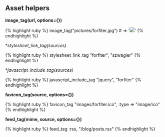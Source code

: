 ## Asset helpers

**image_tag(url, options={})**

{% highlight ruby %}
image_tag("pictures/forfiter.jpg") # => '<img src="pictures/forfiter.jpg" />'
{% endhighlight %}
    
**stylesheet_link_tag(*sources)**

{% highlight ruby %}
stylesheet_link_tag "forfiter", "szwagier"
{% endhighlight %}

**javascript_include_tag(*sources)**

{% highlight ruby %}
javascript_include_tag "jquery", "forfiter"
{% endhighlight %}
    
**favicon_tag(source, options={})**

{% highlight ruby %}
favicon_tag "images/forfiter.ico", :type => "image/ico"
{% endhighlight %}
    
**feed_tag(mime, source, options={})**

{% highlight ruby %}
feed_tag :rss, "/blog/posts.rss"
{% endhighlight %}
